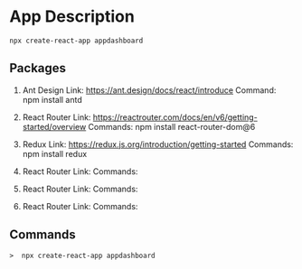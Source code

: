 # App Description

    npx create-react-app appdashboard

## Packages

1. Ant Design
    Link: <https://ant.design/docs/react/introduce>
    Command: npm install antd

2. React Router
    Link: <https://reactrouter.com/docs/en/v6/getting-started/overview>
    Commands: npm install react-router-dom@6

3. Redux
    Link: <https://redux.js.org/introduction/getting-started>
    Commands: npm install redux

4. React Router
    Link:
    Commands:

5. React Router
    Link:
    Commands:

6. React Router
    Link:
    Commands:

## Commands

    >  npx create-react-app appdashboard

##
